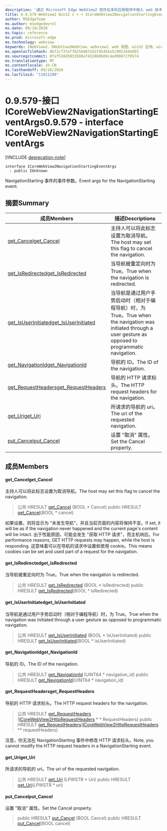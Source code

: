 ```yaml
---
description: '通过 Microsoft Edge WebView2 控件在本机应用程序中嵌入 web 技术 (HTML、CSS 和 JavaScript) '
title: 0.9.579-WebView2 Win32 c + + ICoreWebView2NavigationStartingEventArgs
author: MSEdgeTeam
ms.author: msedgedevrel
ms.date: 09/10/2020
ms.topic: reference
ms.prod: microsoft-edge
ms.technology: webview
keywords: IWebView2、IWebView2WebView、webview2、web 视图、win32 应用、win32、edge、ICoreWebView2、ICoreWebView2Controller、浏览器控件、边缘 html、ICoreWebView2NavigationStartingEventArgs
ms.openlocfilehash: 8bf2cf37ef76256987a52fd5491e5c995244dd65
ms.sourcegitcommit: 0faf538d5033508af4320b9b89c4ed99872f0574
ms.translationtype: MT
ms.contentlocale: zh-CN
ms.lasthandoff: 09/10/2020
ms.locfileid: "11011298"
---
```

# <span data-ttu-id="65aa1-104">0.9.579-接口 ICoreWebView2NavigationStartingEventArgs</span><span class="sxs-lookup"><span data-stu-id="65aa1-104">0.9.579 - interface ICoreWebView2NavigationStartingEventArgs</span></span> 

[!INCLUDE [deprecation-note](../../includes/deprecation-note.md)]

```
interface ICoreWebView2NavigationStartingEventArgs
  : public IUnknown
```

<span data-ttu-id="65aa1-105">NavigationStarting 事件的事件参数。</span><span class="sxs-lookup"><span data-stu-id="65aa1-105">Event args for the NavigationStarting event.</span></span>

## <span data-ttu-id="65aa1-106">摘要</span><span class="sxs-lookup"><span data-stu-id="65aa1-106">Summary</span></span>

 <span data-ttu-id="65aa1-107">成员</span><span class="sxs-lookup"><span data-stu-id="65aa1-107">Members</span></span>                        | <span data-ttu-id="65aa1-108">描述</span><span class="sxs-lookup"><span data-stu-id="65aa1-108">Descriptions</span></span>
--------------------------------|---------------------------------------------
[<span data-ttu-id="65aa1-109">get_Cancel</span><span class="sxs-lookup"><span data-stu-id="65aa1-109">get_Cancel</span></span>](#get_cancel) | <span data-ttu-id="65aa1-110">主持人可以将此标志设置为取消导航。</span><span class="sxs-lookup"><span data-stu-id="65aa1-110">The host may set this flag to cancel the navigation.</span></span>
[<span data-ttu-id="65aa1-111">get_IsRedirected</span><span class="sxs-lookup"><span data-stu-id="65aa1-111">get_IsRedirected</span></span>](#get_isredirected) | <span data-ttu-id="65aa1-112">当导航被重定向时为 True。</span><span class="sxs-lookup"><span data-stu-id="65aa1-112">True when the navigation is redirected.</span></span>
[<span data-ttu-id="65aa1-113">get_IsUserInitiated</span><span class="sxs-lookup"><span data-stu-id="65aa1-113">get_IsUserInitiated</span></span>](#get_isuserinitiated) | <span data-ttu-id="65aa1-114">当导航是通过用户手势启动时（相对于编程导航）时，为 True。</span><span class="sxs-lookup"><span data-stu-id="65aa1-114">True when the navigation was initiated through a user gesture as opposed to programmatic navigation.</span></span>
[<span data-ttu-id="65aa1-115">get_NavigationId</span><span class="sxs-lookup"><span data-stu-id="65aa1-115">get_NavigationId</span></span>](#get_navigationid) | <span data-ttu-id="65aa1-116">导航的 ID。</span><span class="sxs-lookup"><span data-stu-id="65aa1-116">The ID of the navigation.</span></span>
[<span data-ttu-id="65aa1-117">get_RequestHeaders</span><span class="sxs-lookup"><span data-stu-id="65aa1-117">get_RequestHeaders</span></span>](#get_requestheaders) | <span data-ttu-id="65aa1-118">导航的 HTTP 请求标头。</span><span class="sxs-lookup"><span data-stu-id="65aa1-118">The HTTP request headers for the navigation.</span></span>
[<span data-ttu-id="65aa1-119">get_Uri</span><span class="sxs-lookup"><span data-stu-id="65aa1-119">get_Uri</span></span>](#get_uri) | <span data-ttu-id="65aa1-120">所请求的导航的 uri。</span><span class="sxs-lookup"><span data-stu-id="65aa1-120">The uri of the requested navigation.</span></span>
[<span data-ttu-id="65aa1-121">put_Cancel</span><span class="sxs-lookup"><span data-stu-id="65aa1-121">put_Cancel</span></span>](#put_cancel) | <span data-ttu-id="65aa1-122">设置 "取消" 属性。</span><span class="sxs-lookup"><span data-stu-id="65aa1-122">Set the Cancel property.</span></span>

## <span data-ttu-id="65aa1-123">成员</span><span class="sxs-lookup"><span data-stu-id="65aa1-123">Members</span></span>

#### <span data-ttu-id="65aa1-124">get_Cancel</span><span class="sxs-lookup"><span data-stu-id="65aa1-124">get_Cancel</span></span> 

<span data-ttu-id="65aa1-125">主持人可以将此标志设置为取消导航。</span><span class="sxs-lookup"><span data-stu-id="65aa1-125">The host may set this flag to cancel the navigation.</span></span>

> <span data-ttu-id="65aa1-126">公共 HRESULT [get_Cancel](#get_cancel) (BOOL \* Cancel) </span><span class="sxs-lookup"><span data-stu-id="65aa1-126">public HRESULT [get_Cancel](#get_cancel)(BOOL \* cancel)</span></span>

<span data-ttu-id="65aa1-127">如果设置，则将显示为 "未发生导航"，并且当前页面的内容将保持不变。</span><span class="sxs-lookup"><span data-stu-id="65aa1-127">If set, it will be as if the navigation never happened and the current page's content will be intact.</span></span> <span data-ttu-id="65aa1-128">出于性能原因，可能会发生 "获取 HTTP 请求"，而主机响应。</span><span class="sxs-lookup"><span data-stu-id="65aa1-128">For performance reasons, GET HTTP requests may happen, while the host is responding.</span></span> <span data-ttu-id="65aa1-129">这意味着可以在导航的请求中设置和使用 cookie。</span><span class="sxs-lookup"><span data-stu-id="65aa1-129">This means cookies can be set and used part of a request for the navigation.</span></span>

#### <span data-ttu-id="65aa1-130">get_IsRedirected</span><span class="sxs-lookup"><span data-stu-id="65aa1-130">get_IsRedirected</span></span> 

<span data-ttu-id="65aa1-131">当导航被重定向时为 True。</span><span class="sxs-lookup"><span data-stu-id="65aa1-131">True when the navigation is redirected.</span></span>

> <span data-ttu-id="65aa1-132">公共 HRESULT [get_IsRedirected](#get_isredirected) (BOOL \* IsRedirected) </span><span class="sxs-lookup"><span data-stu-id="65aa1-132">public HRESULT [get_IsRedirected](#get_isredirected)(BOOL \* isRedirected)</span></span>

#### <span data-ttu-id="65aa1-133">get_IsUserInitiated</span><span class="sxs-lookup"><span data-stu-id="65aa1-133">get_IsUserInitiated</span></span> 

<span data-ttu-id="65aa1-134">当导航是通过用户手势启动时（相对于编程导航）时，为 True。</span><span class="sxs-lookup"><span data-stu-id="65aa1-134">True when the navigation was initiated through a user gesture as opposed to programmatic navigation.</span></span>

> <span data-ttu-id="65aa1-135">公共 HRESULT [get_IsUserInitiated](#get_isuserinitiated) (BOOL \* IsUserInitiated) </span><span class="sxs-lookup"><span data-stu-id="65aa1-135">public HRESULT [get_IsUserInitiated](#get_isuserinitiated)(BOOL \* isUserInitiated)</span></span>

#### <span data-ttu-id="65aa1-136">get_NavigationId</span><span class="sxs-lookup"><span data-stu-id="65aa1-136">get_NavigationId</span></span> 

<span data-ttu-id="65aa1-137">导航的 ID。</span><span class="sxs-lookup"><span data-stu-id="65aa1-137">The ID of the navigation.</span></span>

> <span data-ttu-id="65aa1-138">公共 HRESULT [get_NavigationId](#get_navigationid) (UINT64 \* navigation_id) </span><span class="sxs-lookup"><span data-stu-id="65aa1-138">public HRESULT [get_NavigationId](#get_navigationid)(UINT64 \* navigation_id)</span></span>

#### <span data-ttu-id="65aa1-139">get_RequestHeaders</span><span class="sxs-lookup"><span data-stu-id="65aa1-139">get_RequestHeaders</span></span> 

<span data-ttu-id="65aa1-140">导航的 HTTP 请求标头。</span><span class="sxs-lookup"><span data-stu-id="65aa1-140">The HTTP request headers for the navigation.</span></span>

> <span data-ttu-id="65aa1-141">公共 HRESULT [get_RequestHeaders](#get_requestheaders) ([ICoreWebView2HttpRequestHeaders](icorewebview2httprequestheaders.md) \* \* RequestHeaders) </span><span class="sxs-lookup"><span data-stu-id="65aa1-141">public HRESULT [get_RequestHeaders](#get_requestheaders)([ICoreWebView2HttpRequestHeaders](icorewebview2httprequestheaders.md) \*\* requestHeaders)</span></span>

<span data-ttu-id="65aa1-142">注意，你无法在 NavigationStarting 事件中修改 HTTP 请求标头。</span><span class="sxs-lookup"><span data-stu-id="65aa1-142">Note, you cannot modify the HTTP request headers in a NavigationStarting event.</span></span>

#### <span data-ttu-id="65aa1-143">get_Uri</span><span class="sxs-lookup"><span data-stu-id="65aa1-143">get_Uri</span></span> 

<span data-ttu-id="65aa1-144">所请求的导航的 uri。</span><span class="sxs-lookup"><span data-stu-id="65aa1-144">The uri of the requested navigation.</span></span>

> <span data-ttu-id="65aa1-145">公共 HRESULT [get_Uri](#get_uri) (LPWSTR \* Uri) </span><span class="sxs-lookup"><span data-stu-id="65aa1-145">public HRESULT [get_Uri](#get_uri)(LPWSTR \* uri)</span></span>

#### <span data-ttu-id="65aa1-146">put_Cancel</span><span class="sxs-lookup"><span data-stu-id="65aa1-146">put_Cancel</span></span> 

<span data-ttu-id="65aa1-147">设置 "取消" 属性。</span><span class="sxs-lookup"><span data-stu-id="65aa1-147">Set the Cancel property.</span></span>

> <span data-ttu-id="65aa1-148">public HRESULT [put_Cancel](#put_cancel) (BOOL Cancel) </span><span class="sxs-lookup"><span data-stu-id="65aa1-148">public HRESULT [put_Cancel](#put_cancel)(BOOL cancel)</span></span>

